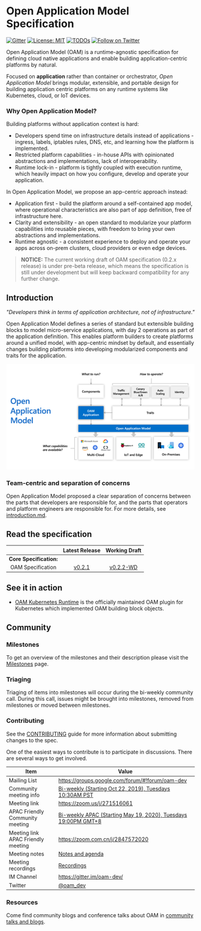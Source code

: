 # Open Application Model Specification

[![Gitter](https://badges.gitter.im/oam-dev/community.svg)](https://gitter.im/oam-devcommunity?utm_source=badge&utm_medium=badge&utm_campaign=pr-badge)
[![License: MIT](https://img.shields.io/badge/License-OWF-yellow)](https://github.com/oam-dev/spec/blob/master/LICENSE)
[![TODOs](https://badgen.net/https/api.tickgit.com/badgen/github.com/oam-dev/spec)](https://www.tickgit.com/browse?repo=github.com/oam-dev/spec)
[![Follow on Twitter](https://img.shields.io/twitter/follow/oam_dev.svg?style=social&logo=twitter)](https://twitter.com/intent/follow?screen_name=oam_dev)

Open Application Model (OAM) is a runtime-agnostic specification for defining cloud native applications and enable building application-centric platforms by natural.

Focused on **application** rather than container or orchestrator, _Open Application Model_ brings modular, extensible, and portable design for building application centric platforms on any runtime systems like Kubernetes, cloud, or IoT devices.

### Why Open Application Model?

Building platforms without application context is hard:

- Developers spend time on infrastructure details instead of applications - ingress, labels, iptables rules, DNS, etc, and learning how the platform is implemented.
- Restricted platform capabilities - in-house APIs with opinionated abstractions and implementations, lack of interoperability.
- Runtime lock-in - platform is tightly coupled with execution runtime, which heavily impact on how you configure, develop and operate your application.

In Open Application Model, we propose an app-centric approach instead:

- Application first - build the platform around a self-contained app model, where operational characteristics are also part of app definition, free of infrastructure here.
- Clarity and extensibility - an open standard to modularize your platform capabilities into reusable pieces, with freedom to bring your own abstractions and implementations.
- Runtime agnostic - a consistent experience to deploy and operate your apps across on-prem clusters, cloud providers or even edge devices.

> **NOTICE:** The current working draft of OAM specification (0.2.x release) is under pre-beta release, which means the specification is still under development but will keep backward compatibility for any further change.

## Introduction

_"Developers think in terms of application architecture, not of infrastructure."_

Open Application Model defines a series of standard but extensible building blocks to model micro-service applications, with day 2 operations as part of the application definition. This enables platform builders to create platforms around a unified model, with app-centric mindset by default, and essentially changes building platforms into developing modularized components and traits for the application. 

![How it works](assets/how-it-works.png)


### Team-centric and separation of concerns

Open Application Model proposed a clear separation of concerns between the parts that developers are responsible for, and the parts that operators and platform engineers are responsible for. For more details, see [introduction.md](./introduction.md).

## Read the specification

|                                | Latest Release |    Working Draft                  |
| :----------------------------: | :------------: |:--------------------------------: |
| **Core Specification:**        |
| OAM Specification              | [v0.2.1](https://github.com/oam-dev/spec/blob/v0.2.1/SPEC_LATEST_STABLE.md) |  [v0.2.2-WD](SPEC.md)  |

## See it in action

- [OAM Kubernetes Runtime](https://github.com/crossplane/oam-kubernetes-runtime) is the officially maintained OAM plugin for Kubernetes which implemented OAM building block objects.

## Community

### Milestones

To get an overview of the milestones and their description please visit the [Milestones](https://github.com/oam-dev/spec/milestones) page. 

### Triaging 

Triaging of items into milestones will occur during the bi-weekly community call. During this call, issues might be brought into milestones, removed from milestones or moved between milestones. 

### Contributing

See the [CONTRIBUTING](CONTRIBUTING.md) guide for more information about submitting changes to the spec.

One of the easiest ways to contribute is to participate in discussions. There are several ways to get involved.

| Item        | Value  |
|---------------------|---|
| Mailing List | https://groups.google.com/forum/#!forum/oam-dev |
| Community meeting info | [Bi-weekly (Starting Oct 22, 2019), Tuesdays 10:30AM PST](https://calendar.google.com/calendar?cid=dDk5YThyNGIwOWJyYTJxajNlbWI0a2FvdGtAZ3JvdXAuY2FsZW5kYXIuZ29vZ2xlLmNvbQ)  |
| Meeting link | https://zoom.us/j/271516061 |
| APAC Friendly Community meeting | [Bi-weekly APAC (Starting May 19, 2020), Tuesdays 19:00PM GMT+8](https://calendar.google.com/calendar?cid=OGFhaDBxbjBqZDM0c25jamM5bmQ1OXZxajBAZ3JvdXAuY2FsZW5kYXIuZ29vZ2xlLmNvbQ) |
| Meeting link APAC Friendly meeting | https://zoom.com.cn/j/2847572020 |
| Meeting notes| [Notes and agenda](https://docs.google.com/document/d/1nqdFEyULekyksFHtFvgvFAYE-0AMHKoS3RMnaKsarjs) |
| Meeting recordings| [Recordings](https://drive.google.com/drive/folders/1yr5LSB8NkEYxzBL-R9D-z-UwVYx4luLe) |
| IM Channel      | https://gitter.im/oam-dev/ |
| Twitter      | [@oam_dev](https://twitter.com/oam_dev) |

### Resources

Come find community blogs and conference talks about OAM in [community talks and blogs](./community/talks_and_blogs.md).
